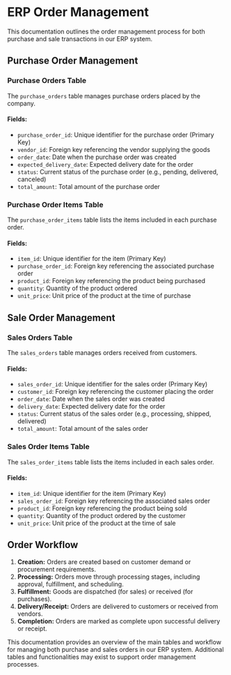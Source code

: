 # ERP Order Management

This documentation outlines the order management process for both purchase and sale transactions in our ERP system.

## Purchase Order Management

### Purchase Orders Table

The `purchase_orders` table manages purchase orders placed by the company.

#### Fields:

- `purchase_order_id`: Unique identifier for the purchase order (Primary Key)
- `vendor_id`: Foreign key referencing the vendor supplying the goods
- `order_date`: Date when the purchase order was created
- `expected_delivery_date`: Expected delivery date for the order
- `status`: Current status of the purchase order (e.g., pending, delivered, canceled)
- `total_amount`: Total amount of the purchase order

### Purchase Order Items Table

The `purchase_order_items` table lists the items included in each purchase order.

#### Fields:

- `item_id`: Unique identifier for the item (Primary Key)
- `purchase_order_id`: Foreign key referencing the associated purchase order
- `product_id`: Foreign key referencing the product being purchased
- `quantity`: Quantity of the product ordered
- `unit_price`: Unit price of the product at the time of purchase

## Sale Order Management

### Sales Orders Table

The `sales_orders` table manages orders received from customers.

#### Fields:

- `sales_order_id`: Unique identifier for the sales order (Primary Key)
- `customer_id`: Foreign key referencing the customer placing the order
- `order_date`: Date when the sales order was created
- `delivery_date`: Expected delivery date for the order
- `status`: Current status of the sales order (e.g., processing, shipped, delivered)
- `total_amount`: Total amount of the sales order

### Sales Order Items Table

The `sales_order_items` table lists the items included in each sales order.

#### Fields:

- `item_id`: Unique identifier for the item (Primary Key)
- `sales_order_id`: Foreign key referencing the associated sales order
- `product_id`: Foreign key referencing the product being sold
- `quantity`: Quantity of the product ordered by the customer
- `unit_price`: Unit price of the product at the time of sale

## Order Workflow

1. **Creation:** Orders are created based on customer demand or procurement requirements.
2. **Processing:** Orders move through processing stages, including approval, fulfillment, and scheduling.
3. **Fulfillment:** Goods are dispatched (for sales) or received (for purchases).
4. **Delivery/Receipt:** Orders are delivered to customers or received from vendors.
5. **Completion:** Orders are marked as complete upon successful delivery or receipt.

This documentation provides an overview of the main tables and workflow for managing both purchase and sales orders in our ERP system. Additional tables and functionalities may exist to support order management processes.
